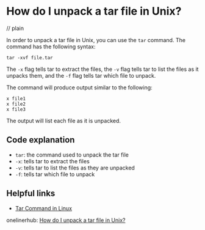 # How do I unpack a tar file in Unix?
// plain

In order to unpack a tar file in Unix, you can use the `tar` command. The command has the following syntax:

```
tar -xvf file.tar
```

The `-x` flag tells tar to extract the files, the `-v` flag tells tar to list the files as it unpacks them, and the `-f` flag tells tar which file to unpack.

The command will produce output similar to the following:

```
x file1
x file2
x file3
```

The output will list each file as it is unpacked.

## Code explanation

- `tar`: the command used to unpack the tar file
- `-x`: tells tar to extract the files
- `-v`: tells tar to list the files as they are unpacked
- `-f`: tells tar which file to unpack

## Helpful links
- [Tar Command in Linux](https://www.geeksforgeeks.org/tar-command-in-linux-with-examples/)

onelinerhub: [How do I unpack a tar file in Unix?](https://onelinerhub.com/cli-tar/how-do-i-unpack-a-tar-file-in-unix)
